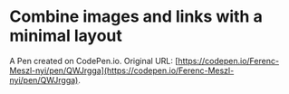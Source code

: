 # Combine images and links with a minimal layout

A Pen created on CodePen.io. Original URL: [https://codepen.io/Ferenc-Meszl-nyi/pen/QWJrgga](https://codepen.io/Ferenc-Meszl-nyi/pen/QWJrgga).

